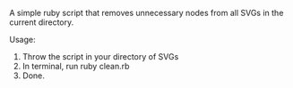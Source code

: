 A simple ruby script that removes unnecessary nodes from all SVGs in the current directory.

Usage:
1. Throw the script in your directory of SVGs
2. In terminal, run 
    ruby clean.rb
3. Done.
